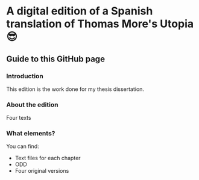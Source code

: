 # A digital edition of a Spanish translation of Thomas More's Utopia :sunglasses:
## Guide to this GitHub page
### Introduction 
This edition is the work done for my thesis dissertation.
### About the edition
Four texts
### What elements?
You can find:
- Text files for each chapter
- ODD
- Four original versions
